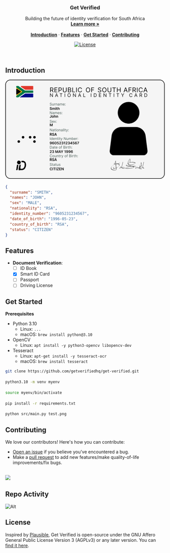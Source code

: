 <h3 align="center">Get Verified</h3>

<p align="center">
    Building the future of identity verification for South Africa
    <br />
    <a href="https://getverified.co.za"><strong>Learn more »</strong></a>
    <br />
    <br />
    <a href="#introduction"><strong>Introduction</strong></a> ·
    <a href="#features"><strong>Features</strong></a> ·
    <a href="#get-started"><strong>Get Started</strong></a> ·
    <a href="#contributing"><strong>Contributing</strong></a>
</p>

<p align="center">
  <a href="https://github.com/getverifiedhq/get-verified/blob/main/LICENSE.md">
    <img src="https://img.shields.io/github/license/getverifiedhq/get-verified?label=license&logo=github&color=f80&logoColor=fff" alt="License" />
  </a>
</p>

<br/>

## Introduction

![](images/identity_card.png)

```json
{
  "surname": "SMITH",
  "names": "JOHN",
  "sex": "MALE",
  "nationality": "RSA",
  "identity_number": "9605231234567",
  "date_of_birth": "1996-05-23",
  "country_of_birth": "RSA",
  "status": "CITIZEN"
}
```

## Features

- **Document Verification**:
  - [ ] ID Book
  - [x] Smart ID Card
  - [ ] Passport
  - [ ] Driving License

## Get Started

**Prerequisites**

* Python 3.10
  * Linux: `...`
  * macOS: `brew install python@3.10`
* OpenCV
  * Linux: `apt install -y python3-opencv libopencv-dev`
* Tesseract
  * Linux: `apt-get install -y tesseract-ocr`
  * macOS: `brew install tesseract`

```bash
git clone https://github.com/getverifiedhq/get-verified.git

python3.10 -m venv myenv

source myenv/bin/activate

pip install -r requirements.txt

python src/main.py test.png
```

## Contributing

We love our contributors! Here's how you can contribute:

- [Open an issue](https://github.com/getverifiedhq/get-verified/issues) if you believe you've encountered a bug.
- Make a [pull request](https://github.com/getverifiedhq/get-verified/pull) to add new features/make quality-of-life improvements/fix bugs.

<br />

<a href="https://github.com/getverifiedhq/get-verified/graphs/contributors">
  <img src="https://contrib.rocks/image?repo=getverifiedhq/get-verified&v=1" />
</a>

## Repo Activity

![Alt](https://repobeats.axiom.co/api/embed/616bc192c7db2f2af8549094bc3a801da418e8a8.svg "Repobeats analytics image")

## License

Inspired by [Plausible](https://plausible.io/), Get Verified is open-source under the GNU Affero General Public License Version 3 (AGPLv3) or any later version. You can [find it here](https://github.com/getverifiedhq/get-verified/blob/main/LICENSE.md).

